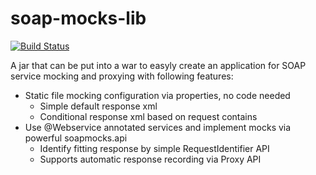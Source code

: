 # soap-mocks-lib
[![Build Status](https://travis-ci.org/pbilstein/soap-mocks-lib.svg?branch=master)](https://travis-ci.org/pbilstein/soap-mocks-lib)

A jar that can be put into a war to easyly create an application for SOAP service mocking and proxying with following features:

* Static file mocking configuration via properties, no code needed
  * Simple default response xml
  * Conditional response xml based on request contains
* Use @Webservice annotated services and implement mocks via powerful soapmocks.api
  * Identify fitting response by simple RequestIdentifier API
  * Supports automatic response recording via Proxy API
